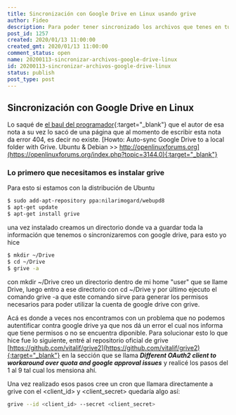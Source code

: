 ```yaml
---
title: Sincronización con Google Drive en Linux usando grive
author: Fideo
description: Para poder tener sincronizado los archivos que tenes en tu google drive localmente en tu PC
post_id: 1257
created: 2020/01/13 11:00:00
created_gmt: 2020/01/13 11:00:00
comment_status: open
name: 20200113-sincronizar-archivos-google-drive-linux
id: 20200113-sincronizar-archivos-google-drive-linux
status: publish
post_type: post
---
```



## Sincronización con Google Drive en Linux

Lo saqué de [el baul del programador](https://elbauldelprogramador.com/sincronizar-google-drive-en-linux-en-4-pasos/){:target="_blank"} que el autor de esa nota a su vez lo sacó de una página que al momento de escribir esta nota da error 404, es decir no existe. [Howto: Auto-sync Google Drive to a local folder with Grive. Ubuntu & Debian >> http://openlinuxforums.org](https://openlinuxforums.org/index.php?topic=3144.0){:target="_blank"}

### Lo primero que necesitamos es instalar grive

Para esto si estamos con la distribución de Ubuntu 

```bash
$ sudo add-apt-repository ppa:nilarimogard/webupd8
$ apt-get update
$ apt-get install grive
```
una vez instalado creamos un directorio donde va a guardar toda la información que tenemos o sincronizaremos con google drive, para esto yo hice 

```bash
$ mkdir ~/Drive
$ cd ~/Drive
$ grive -a
```
con mkdir ~/Drive creo un directorio dentro de mi home "user" que se llame Drive, luego entro a ese directorio con cd ~/Drive y por último ejecuto el comando grive -a que este comando sirve para generar los permisos necesarios para poder utilizar la cuenta de google drive con grive.

Acá es donde a veces nos encontramos con un problema que no podemos autentificar contra google drive ya que nos dá un error el cual nos informa que tiene permisos o no se encuentra diponible.
Para solucionar esto lo que hice fue lo siguiente, entré al repositorio oficial de grive [https://github.com/vitalif/grive2](https://github.com/vitalif/grive2){:target="_blank"} en la sección que se llama **_Different OAuth2 client to workaround over quota and google approval issues_** y realicé los pasos del 1 al 9 tal cual los mensiona ahí.

Una vez realizado esos pasos cree un cron que llamara directamente a grive con el <client_id> y <client_secret> quedaría algo así:

```bash
grive --id <client_id> --secret <client_secret>
```
